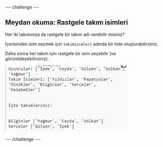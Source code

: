--- challenge ---

## Meydan okuma: Rastgele takım isimleri

Her iki takımınıza da rastgele bir takım adı verebilir misiniz?

İçerisinden isim seçmek için `takimisimleri` adında bir liste oluşturabilirsiniz.

Daha sonra her takım için rastgele bir isim seçebilir (ve görüntüleyebilirsiniz).

![ekran görüntüsü](images/team-finished.png)

--- /challenge ---